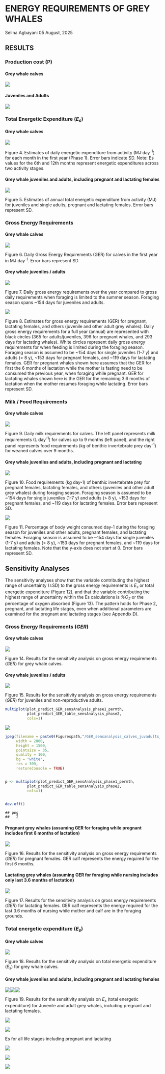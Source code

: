 ENERGY REQUIREMENTS OF GREY WHALES
================
Selina Agbayani
05 August, 2025

## RESULTS

### Production cost (P)

#### Grey whale calves

![](EnergeticsModeling_GreyWhales_Results_charts_files/figure-gfm/P_cost_phase1-1.png)<!-- -->

#### Juveniles and Adults

![](EnergeticsModeling_GreyWhales_Results_charts_files/figure-gfm/P_cost_peryear-1.png)<!-- -->

### Total Energetic Expenditure (*E<sub>s</sub>*)

#### Grey whale calves

![](EnergeticsModeling_GreyWhales_Results_charts_files/figure-gfm/Es_table_phase1_permth-1.png)<!-- -->

Figure 4. Estimates of daily energetic expenditure from activity (MJ
day<sup>-1</sup>) for each month in the first year (Phase 1). Error bars
indicate SD. Note: Es values for the 6th and 12th months represent
energetic expenditures across two activity stages.

#### Grey whale juveniles and adults, including pregnant and lactating females

![](EnergeticsModeling_GreyWhales_Results_charts_files/figure-gfm/Es_table_alladults_preg_lact_peryear-1.png)<!-- -->

Figure 5. Estimates of annual total energetic expenditure from activity
(MJ) for juveniles and single adults, pregnant and lactating females.
Error bars represent SD.

### Gross Energy Requirements

#### Grey whale calves

![](EnergeticsModeling_GreyWhales_Results_charts_files/figure-gfm/predict_GER_table_phase1_permth-1.png)<!-- -->

Figure 6. Daily Gross Energy Requirements (GER) for calves in the first
year in MJ day<sup>-1</sup>. Error bars represent SD.

#### Grey whale juveniles / adults

![](EnergeticsModeling_GreyWhales_Results_charts_files/figure-gfm/predict_GER_table_phase2-1.png)<!-- -->

Figure 7. Daily gross energy requirements over the year compared to
gross daily requirements when foraging is limited to the summer season.
Foraging season spans ~154 days for juveniles and adults.

![](EnergeticsModeling_GreyWhales_Results_charts_files/figure-gfm/predict_GER_table_preg_lact-1.png)<!-- -->

Figure 8. Estimates for gross energy requirements (GER) for pregnant,
lactating females, and others (juvenile and other adult grey whales).
Daily gross energy requirements for a full year (annual) are represented
with black circles (365 for adults/juveniles, 396 for pregnant whales,
and 293 days for lactating whales). White circles represent daily gross
energy requirements for when feeding is limited during the foraging
season. Foraging season is assumed to be ~154 days for single juveniles
(1-7 y) and adults (\> 8 y), ~153 days for pregnant females, and ~119
days for lactating females. GER for pregnant whales shown here assumes
that the GER for first the 6 months of lactation while the mother is
fasting need to be consumed the previous year, when foraging while
pregnant. GER for lactating whales shown here is the GER for the
remaining 3.6 months of lactation when the mother resumes foraging while
lactating. Error bars represent SD.

### Milk / Food Requirements

#### Grey whale calves

![](EnergeticsModeling_GreyWhales_Results_charts_files/figure-gfm/plot_milk_food_reqs_phase1-1.png)<!-- -->

Figure 9. Daily milk requirements for calves. The left panel represents
milk requirements (L day<sup>-1</sup>) for calves up to 9 months (left
panel), and the right panel represents food requirements (kg of benthic
invertebrate prey day<sup>-1</sup>) for weaned calves over 9 months.

#### Grey whale juveniles and adults, including pregnant and lactating

![](EnergeticsModeling_GreyWhales_Results_charts_files/figure-gfm/plot_FoodReqs_3panel-1.png)<!-- -->

Figure 10. Food requirements (kg day-1) of benthic invertebrate prey for
pregnant females, lactating females, and others (juveniles and other
adult grey whales) during foraging season. Foraging season is assumed to
be ~154 days for single juveniles (1-7 y) and adults (\> 8 y), ~153 days
for pregnant females, and ~119 days for lactating females. Error bars
represent SD.

![](EnergeticsModeling_GreyWhales_Results_charts_files/figure-gfm/plot_pct_bodywt_consumed_3panel-1.png)<!-- -->

Figure 11. Percentage of body weight consumed day-1 during the foraging
season for juveniles and other adults, pregnant females, and lactating
females. Foraging season is assumed to be ~154 days for single juveniles
(1-7 y) and adults (\> 8 y), ~153 days for pregnant females, and ~119
days for lactating females. Note that the y-axis does not start at 0.
Error bars represent SD.

## Sensitivity Analyses

The sensitivity analyses show that the variable contributing the highest
range of uncertainty (±SD) to the gross energy requirements is
*E<sub>s</sub>* or total energetic expenditure (Figure 12), and that the
variable contributing the highest range of uncertainty within the Es
calculations is *%O<sub>2</sub>* or the percentage of oxygen absorbed
(Figure 13). The pattern holds for Phase 2, pregnant, and lactating life
stages, even when additional parameters are examined for the pregnant
and lactating stages (see Appendix D).

### Gross Energy Requirements (*GER*)

#### Grey whale calves

![](EnergeticsModeling_GreyWhales_Results_charts_files/figure-gfm/predict_GER_table_sensAnalysis_phase1-1.png)<!-- -->

Figure 14. Results for the sensitivity analysis on gross energy
requirements (*GER*) for grey whale calves.

#### Grey whale juveniles / adults

![](EnergeticsModeling_GreyWhales_Results_charts_files/figure-gfm/predict_GER_table_sensAnalysis_phase2-1.png)<!-- -->

Figure 15. Results for the sensitivity analysis on gross energy
requirements (*GER*) for juveniles and non-reproductive adults.

``` r
multiplot(plot_predict_GER_sensAnalysis_phase1_permth,
          plot_predict_GER_table_sensAnalysis_phase2,
          cols=1)
```

![](EnergeticsModeling_GreyWhales_Results_charts_files/figure-gfm/panel%20plot%20Es%20sensitivity%20analysis%20all%20stages-1.png)<!-- -->

``` r
jpeg(filename = paste0(Figurespath,"/GER_sensanalysis_calves_juvadults_multiplot.jpg"), 
     width = 2800,
     height = 1500,
     pointsize = 35, 
     quality = 100, 
     bg = "white", 
     res = 300, 
     restoreConsole = TRUE)


p <- multiplot(plot_predict_GER_sensAnalysis_phase1_permth,
          plot_predict_GER_table_sensAnalysis_phase2,
          cols=1)


dev.off()
```

    ## png 
    ##   2

#### Pregnant grey whales (assuming GER for foraging while pregnant includes first 6 months of lactation)

![](EnergeticsModeling_GreyWhales_Results_charts_files/figure-gfm/predict_GER_table_sensAnalysis_preg-1.png)<!-- -->

Figure 16. Results for the sensitivity analysis on gross energy
requirements (*GER*) for pregnant females. GER calf represents the
energy required for the first 6 months.

#### Lactating grey whales (assuming GER for foraging while nursing includes only last 3.6 months of lactation)

![](EnergeticsModeling_GreyWhales_Results_charts_files/figure-gfm/predict_GER_table_sensAnalysis_lact-1.png)<!-- -->

Figure 17. Results for the sensitivity analysis on gross energy
requirements (*GER*) for lactating females. GER calf represents the
energy required for the last 3.6 months of nursing while mother and calf
are in the foraging grounds.

### Total energetic expenditure (*E<sub>s</sub>*)

#### Grey whale calves

![](EnergeticsModeling_GreyWhales_Results_charts_files/figure-gfm/Es_sensAnalysis_phase1_permth-1.png)<!-- -->

Figure 18. Results for the sensitivity analysis on total energetic
expenditure (*E<sub>s</sub>*) for grey whale calves.

#### Grey whale juveniles and adults, including pregnant and lactating females

![](EnergeticsModeling_GreyWhales_Results_charts_files/figure-gfm/Es_sensAnalysis_alladults_preg_lact-1.png)<!-- -->![](EnergeticsModeling_GreyWhales_Results_charts_files/figure-gfm/Es_sensAnalysis_alladults_preg_lact-2.png)<!-- -->![](EnergeticsModeling_GreyWhales_Results_charts_files/figure-gfm/Es_sensAnalysis_alladults_preg_lact-3.png)<!-- -->

Figure 19. Results for the sensitivity analysis on *E<sub>s</sub>*
(total energetic expenditure) for Juvenile and adult grey whales,
including pregnant and lactating females.

![](EnergeticsModeling_GreyWhales_Results_charts_files/figure-gfm/plots_Es_phase2_peryear-1.png)<!-- -->

![](EnergeticsModeling_GreyWhales_Results_charts_files/figure-gfm/plots_Es_phase2_stacked-1.png)<!-- -->

Es for all life stages including pregnant and lactating

![](EnergeticsModeling_GreyWhales_Results_charts_files/figure-gfm/Es%20preg%20lact-1.png)<!-- -->

![](EnergeticsModeling_GreyWhales_Results_charts_files/figure-gfm/Es_preg_stacked-1.png)<!-- -->

![](EnergeticsModeling_GreyWhales_Results_charts_files/figure-gfm/Es_lact_stacked-1.png)<!-- -->
